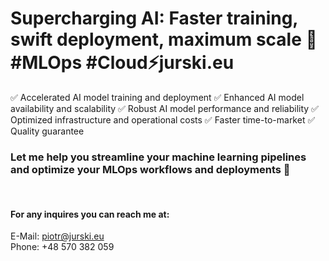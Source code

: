 # Supercharging AI: Faster training, swift deployment, maximum scale 🚀 #MLOps #Cloud⚡️jurski.eu

✅ Accelerated AI model training and deployment
✅ Enhanced AI model availability and scalability
✅ Robust AI model performance and reliability
✅ Optimized infrastructure and operational costs
✅ Faster time-to-market
✅ Quality guarantee


### Let me help you streamline your machine learning pipelines and optimize your MLOps workflows and deployments 🎯
<br/>

#### For any inquires you can reach me at:
E-Mail: piotr@jurski.eu<br/>
Phone: +48 570 382 059
